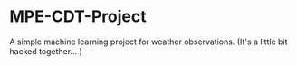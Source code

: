 # MPE-CDT-Project
A simple machine learning project for weather observations. (It's a little bit hacked together... )
